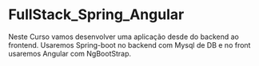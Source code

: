 # FullStack_Spring_Angular

Neste Curso vamos desenvolver uma aplicação desde do backend ao frontend. Usaremos Spring-boot no backend com Mysql de DB e no front usaremos Angular com NgBootStrap.
